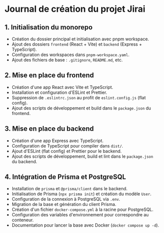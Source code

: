 # Journal de création du projet Jirai

## 1. Initialisation du monorepo

- Création du dossier principal et initialisation avec pnpm workspace.
- Ajout des dossiers `frontend` (React + Vite) et `backend` (Express + TypeScript).
- Configuration des workspaces dans `pnpm-workspace.yaml`.
- Ajout des fichiers de base : `.gitignore`, `README.md`, etc.

## 2. Mise en place du frontend

- Création d'une app React avec Vite et TypeScript.
- Installation et configuration d'ESLint et Prettier.
- Suppression de `.eslintrc.json` au profit de `eslint.config.js` (flat config).
- Ajout des scripts de développement et build dans le `package.json` du frontend.

## 3. Mise en place du backend

- Création d'une app Express avec TypeScript.
- Configuration de TypeScript pour compiler dans `dist/`.
- Ajout d'ESLint (flat config) et Prettier pour le backend.
- Ajout des scripts de développement, build et lint dans le `package.json` du backend.

## 4. Intégration de Prisma et PostgreSQL

- Installation de `prisma` et `@prisma/client` dans le backend.
- Initialisation de Prisma (`npx prisma init`) et création du modèle `User`.
- Configuration de la connexion à PostgreSQL via `.env`.
- Migration de la base et génération du client Prisma.
- Création d'un fichier `docker-compose.yml` à la racine pour PostgreSQL.
- Configuration des variables d'environnement pour correspondre au conteneur.
- Documentation pour lancer la base avec Docker (`docker compose up -d`).
